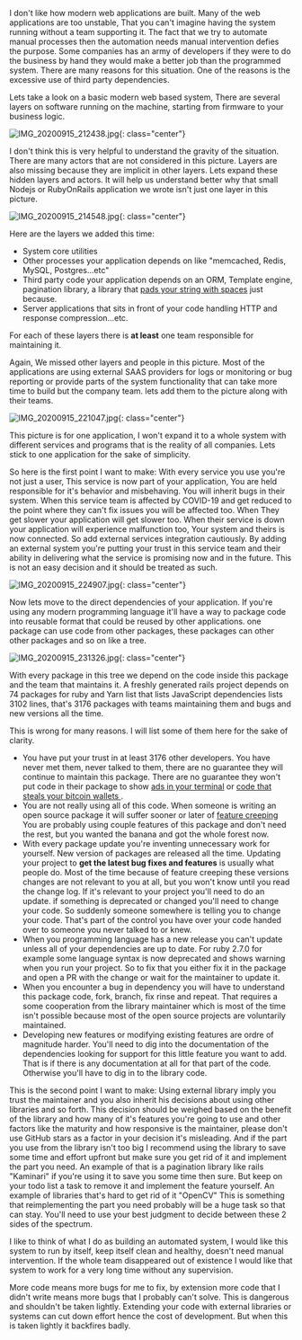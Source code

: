 I don't like how modern web applications are built. Many of the web applications
are too unstable, That you can't imagine having the system running without a
team supporting it. The fact that we try to automate manual processes then the
automation needs manual intervention defies the purpose. Some companies has an
army of developers if they were to do the business by hand they would make a
better job than the programmed system. There are many reasons for this
situation. One of the reasons is the excessive use of third party dependencies.

Lets take a look on a basic modern web based system, There are several layers
on software running on the machine, starting from firmware to your business
logic.

![IMG_20200915_212438.jpg](/images/IMG_20200915_212438.jpg){: class="center"}

I don't think this is very helpful to understand the gravity of the situation.
There are many actors that are not considered in this picture. Layers are also
missing because they are implicit in other layers. Lets expand these hidden
layers and actors. It will help us understand better why that small Nodejs or
RubyOnRails application we wrote isn't just one layer in this picture.

![IMG_20200915_214548.jpg](/images/IMG_20200915_214548.jpg){: class="center"}

Here are the layers we added this time:

* System core utilities
* Other processes your application depends on like "memcached, Redis, MySQL,
  Postgres...etc"
* Third party code your application depends on an ORM, Template engine,
  pagination library, a library that [pads your string with
  spaces](https://www.theregister.com/2016/03/23/npm_left_pad_chaos/) just
  because.
* Server applications that sits in front of your code handling HTTP and response
  compression...etc.

For each of these layers there is **at least** one team responsible for
maintaining it.

Again, We missed other layers and people in this picture. Most of the
applications are using external SAAS providers for logs or monitoring or bug
reporting or provide parts of the system functionality that can take more time
to build but the company team. lets add them to the picture along with their
teams.

![IMG_20200915_221047.jpg](/images/IMG_20200915_221047.jpg){: class="center"}

This picture is for one application, I won't expand it to a whole system with
different services and programs that is the reality of all companies.
Lets stick to one application for the sake of simplicity.

So here is the first point I want to make: With every service you use you're not
just a user, This service is now part of your application, You are held
responsible for it's behavior and misbehaving. You will inherit bugs in their
system. When this service team is affected by COVID-19 and get reduced to the
point where they can't fix issues you will be affected too. When They get slower
your application will get slower too. When their service is down your
application will experience malfunction too, Your system and theirs is now
connected. So add external services integration cautiously. By adding an
external system you're putting your trust in this service team and their ability
in delivering what the service is promising now and in the future. This is not
an easy decision and it should be treated as such.

![IMG_20200915_224907.jpg](/images/IMG_20200915_224907.jpg){: class="center"}

Now lets move to the direct dependencies of your application. If you're using
any modern programming language it'll have a way to package code into reusable
format that could be reused by other applications. one package can use code from
other packages, these packages can other other packages and so on like a tree.

![IMG_20200915_231326.jpg](/images/IMG_20200915_231326.jpg){: class="center"}

With every package in this tree we depend on the code inside this package and
the team that maintains it. A freshly generated rails project depends on 74
packages for ruby and Yarn list that lists JavaScript dependencies lists 3102
lines, that's 3176 packages with teams maintaining them and bugs and new
versions all the time.

This is wrong for many reasons. I will list some of them here for the sake of
clarity.

* You have put your trust in at least 3176 other developers. You have never met
  them, never talked to them, there are no guarantee they will continue to
  maintain this package. There are no guarantee they won't put code in their
  package to show [ads in your
  terminal](https://www.zdnet.com/article/npm-bans-terminal-ads/) or [code that
  steals your bitcoin wallets
  ](https://www.trendmicro.com/vinfo/dk/security/news/cybercrime-and-digital-threats/hacker-infects-node-js-package-to-steal-from-bitcoin-wallets).
* You are not really using all of this code. When someone is writing an open
  source package it will suffer sooner or later of [feature
  creeping](https://en.wikipedia.org/wiki/Feature_creep) You are probably using
  couple features of this package and don't need the rest, but you wanted the
  banana and got the whole forest now.
* With every package update you're inventing unnecessary work for yourself. New
  version of packages are released all the time. Updating your project to **get
  the latest bug fixes and features** is usually what people do. Most of the
  time because of feature creeping these versions changes are not relevant to
  you at all, but you won't know until you read the change log. If it's relevant
  to your project you'll need to do an update. if something is deprecated or
  changed you'll need to change your code. So suddenly someone somewhere is
  telling you to change your code. That's part of the control you have over your
  code handed over to someone you never talked to or knew.
* When you programming language has a new release you can't update unless all of
  your dependencies are up to date. For ruby 2.7.0 for example some language syntax is
  now deprecated and shows warning when you run your project. So to fix that you
  either fix it in the package and open a PR with the change or wait for the
  maintainer to update it.
* When you encounter a bug in dependency you will have to understand this
  package code, fork, branch, fix rinse and repeat. That requires a some
  cooperation from the library maintainer which is most of the time isn't
  possible because most of the open source projects are voluntarily maintained.
* Developing new features or modifying existing features are ordre of magnitude
  harder. You'll need to dig into the documentation of the dependencies looking
  for support for this little feature you want to add. That is if there is any
  documentation at all for that part of the code. Otherwise you'll have to dig
  in to the library code.

This is the second point I want to make: Using external library imply you trust
the maintainer and you also inherit his decisions about using other libraries
and so forth. This decision should be weighed based on the benefit of the
library and how many of it's features you're going to use and other factors like
the maturity and how responsive is the maintainer, please don't use GitHub stars
as a factor in your decision it's misleading. And if the part you use from the
library isn't too big I recommend using the library to save some time and effort
upfront but make sure you get rid of it and implement the part you need. An
example of that is a pagination library like rails "Kaminari" if you're using it
to save you some time then sure. But keep on your todo list a task to remove it
and implement the feature yourself. An example of libraries that's hard to get
rid of it "OpenCV" This is something that reimplementing the part you need
probably will be a huge task so that can stay. You'll need to use your best
judgment to decide between these 2 sides of the spectrum.

I like to think of what I do as building an automated system, I would like this
system to run by itself, keep itself clean and healthy, doesn't need manual
intervention. If the whole team disappeared out of existence I would like that
system to work for a very long time without any supervision.

More code means more bugs for me to fix, by extension more code that I didn't write
means more bugs that I probably can't solve. This is dangerous and shouldn't be
taken lightly. Extending your code with external libraries or systems can cut
down effort hence the cost of development. But when this is taken lightly it
backfires badly.
